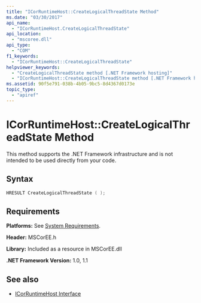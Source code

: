```yaml
---
title: "ICorRuntimeHost::CreateLogicalThreadState Method"
ms.date: "03/30/2017"
api_name: 
  - "ICorRuntimeHost.CreateLogicalThreadState"
api_location: 
  - "mscoree.dll"
api_type: 
  - "COM"
f1_keywords: 
  - "ICorRuntimeHost::CreateLogicalThreadState"
helpviewer_keywords: 
  - "CreateLogicalThreadState method [.NET Framework hosting]"
  - "ICorRuntimeHost::CreateLogicalThreadState method [.NET Framework hosting]"
ms.assetid: 90f5e791-038b-4b05-9bc5-8d4367d0173e
topic_type: 
  - "apiref"
---
```

# ICorRuntimeHost::CreateLogicalThreadState Method
This method supports the .NET Framework infrastructure and is not intended to be used directly from your code.  
  
## Syntax  
  
```cpp  
HRESULT CreateLogicalThreadState ( );  
```  
  
## Requirements  
 **Platforms:** See [System Requirements](../../get-started/system-requirements.md).  
  
 **Header:** MSCorEE.h  
  
 **Library:** Included as a resource in MSCorEE.dll  
  
 **.NET Framework Version:** 1.0, 1.1  
  
## See also

- [ICorRuntimeHost Interface](icorruntimehost-interface.md)
